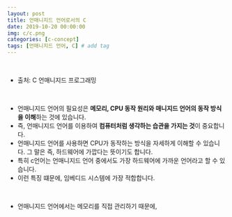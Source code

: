```yaml
---
layout: post
title: 언매니지드 언어로서의 C
date: 2019-10-20 00:00:00
img: c/c.png
categories: [c-concept] 
tags: [언매니지드 언어, C] # add tag
---
```


<br>

- 출처: C 언매니지드 프로그래밍

<br>

- 언매니지드 언어의 필요성은 **메모리, CPU 동작 원리와 매니지드 언어의 동작 방식을 이해**하는 것에 있습니다. 
- 즉, 언매니지드 언어를 이용하여 **컴퓨터처럼 생각하는 습관을 가지는 것**이 중요합니다.
- 언매니지드 언어를 사용하면 CPU가 동작하는 방식을 자세하게 이해할 수 있습니다. 그 말은 즉, 하드웨어에 가깝다는 뜻이기도 합니다.
- 특히 c언어는 언매니지드 언어 중에서도 가장 하드웨어에 가까운 언어라고 할 수 있습니다.
- 이런 특징 떄문에, 임베디드 시스템에 가장 적합합니다. 

<br>

- 언매니지드 언어에서는 메모리를 직접 관리하기 때문에,  